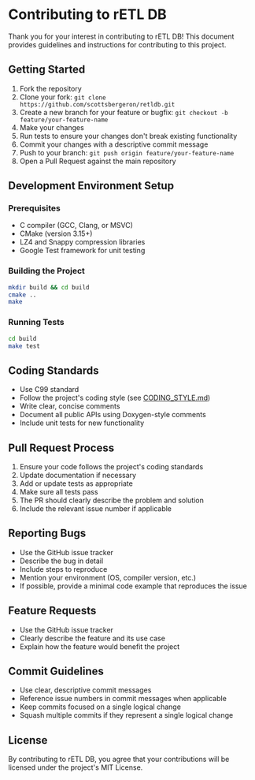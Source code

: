 # Contributing to rETL DB

Thank you for your interest in contributing to rETL DB! This document provides guidelines and instructions for contributing to this project.

## Getting Started

1. Fork the repository
2. Clone your fork: `git clone https://github.com/scottsbergeron/retldb.git`
3. Create a new branch for your feature or bugfix: `git checkout -b feature/your-feature-name`
4. Make your changes
5. Run tests to ensure your changes don't break existing functionality
6. Commit your changes with a descriptive commit message
7. Push to your branch: `git push origin feature/your-feature-name`
8. Open a Pull Request against the main repository

## Development Environment Setup

### Prerequisites

- C compiler (GCC, Clang, or MSVC)
- CMake (version 3.15+)
- LZ4 and Snappy compression libraries
- Google Test framework for unit testing

### Building the Project

```bash
mkdir build && cd build
cmake ..
make
```

### Running Tests

```bash
cd build
make test
```

## Coding Standards

- Use C99 standard
- Follow the project's coding style (see [CODING_STYLE.md](docs/CODING_STYLE.md))
- Write clear, concise comments
- Document all public APIs using Doxygen-style comments
- Include unit tests for new functionality

## Pull Request Process

1. Ensure your code follows the project's coding standards
2. Update documentation if necessary
3. Add or update tests as appropriate
4. Make sure all tests pass
5. The PR should clearly describe the problem and solution
6. Include the relevant issue number if applicable

## Reporting Bugs

- Use the GitHub issue tracker
- Describe the bug in detail
- Include steps to reproduce
- Mention your environment (OS, compiler version, etc.)
- If possible, provide a minimal code example that reproduces the issue

## Feature Requests

- Use the GitHub issue tracker
- Clearly describe the feature and its use case
- Explain how the feature would benefit the project

## Commit Guidelines

- Use clear, descriptive commit messages
- Reference issue numbers in commit messages when applicable
- Keep commits focused on a single logical change
- Squash multiple commits if they represent a single logical change

## License

By contributing to rETL DB, you agree that your contributions will be licensed under the project's MIT License. 